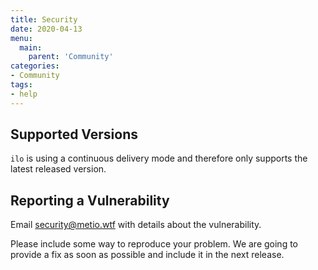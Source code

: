 ```yaml
---
title: Security
date: 2020-04-13
menu:
  main:
    parent: 'Community'
categories:
- Community
tags:
- help
---
```


## Supported Versions

`ilo` is using a continuous delivery mode and therefore only supports the latest released version.

## Reporting a Vulnerability

Email security@metio.wtf with details about the vulnerability.

Please include some way to reproduce your problem. We are going to provide a fix as soon as possible and include it in the next release.
